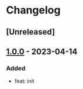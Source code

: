 # Changelog

## [Unreleased]

## [1.0.0] - 2023-04-14

### Added

- feat: init

<!-- Links -->

<!-- Versions -->
[1.0.0]: https://github.com/androchentw/terraform-playground/releases/tag/v1.0.0
